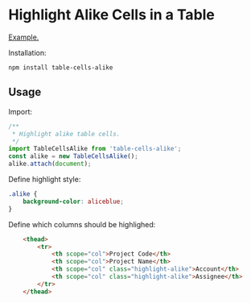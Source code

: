 # Highlight Alike Cells in a Table

[Example.](https://bezborodow.github.io/alike/examples/)

Installation:

```console
npm install table-cells-alike
```

## Usage

Import:

```javascript
/**
 * Highlight alike table cells.
 */
import TableCellsAlike from 'table-cells-alike';
const alike = new TableCellsAlike();
alike.attach(document);
```

Define highlight style:

```css
.alike {
    background-color: aliceblue;
}
```

Define which columns should be highlighed:

```html
    <thead>
        <tr>
            <th scope="col">Project Code</th>
            <th scope="col">Project Name</th>
            <th scope="col" class="highlight-alike">Account</th>
            <th scope="col" class="highlight-alike">Assignee</th>
        </tr>
    </thead>
```
